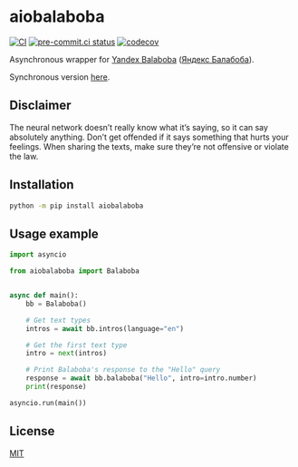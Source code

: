 # aiobalaboba

[![CI](https://github.com/monosans/aiobalaboba/actions/workflows/ci.yml/badge.svg?branch=main&event=push)](https://github.com/monosans/aiobalaboba/actions/workflows/ci.yml)
[![pre-commit.ci status](https://results.pre-commit.ci/badge/github/monosans/aiobalaboba/main.svg)](https://results.pre-commit.ci/latest/github/monosans/aiobalaboba/main)
[![codecov](https://codecov.io/gh/monosans/aiobalaboba/branch/main/graph/badge.svg)](https://codecov.io/gh/monosans/aiobalaboba)

Asynchronous wrapper for [Yandex Balaboba](https://yandex.com/lab/yalm-en) ([Яндекс Балабоба](https://yandex.ru/lab/yalm)).

Synchronous version [here](https://github.com/monosans/balaboba).

## Disclaimer

The neural network doesn’t really know what it’s saying, so it can say absolutely anything. Don’t get offended if it says something that hurts your feelings. When sharing the texts, make sure they’re not offensive or violate the law.

## Installation

```bash
python -m pip install aiobalaboba
```

## Usage example

```python
import asyncio

from aiobalaboba import Balaboba


async def main():
    bb = Balaboba()

    # Get text types
    intros = await bb.intros(language="en")

    # Get the first text type
    intro = next(intros)

    # Print Balaboba's response to the "Hello" query
    response = await bb.balaboba("Hello", intro=intro.number)
    print(response)

asyncio.run(main())
```

## License

[MIT](https://github.com/monosans/aiobalaboba/blob/main/LICENSE)
